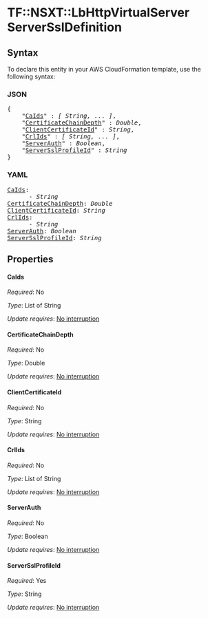 # TF::NSXT::LbHttpVirtualServer ServerSslDefinition

## Syntax

To declare this entity in your AWS CloudFormation template, use the following syntax:

### JSON

<pre>
{
    "<a href="#caids" title="CaIds">CaIds</a>" : <i>[ String, ... ]</i>,
    "<a href="#certificatechaindepth" title="CertificateChainDepth">CertificateChainDepth</a>" : <i>Double</i>,
    "<a href="#clientcertificateid" title="ClientCertificateId">ClientCertificateId</a>" : <i>String</i>,
    "<a href="#crlids" title="CrlIds">CrlIds</a>" : <i>[ String, ... ]</i>,
    "<a href="#serverauth" title="ServerAuth">ServerAuth</a>" : <i>Boolean</i>,
    "<a href="#serversslprofileid" title="ServerSslProfileId">ServerSslProfileId</a>" : <i>String</i>
}
</pre>

### YAML

<pre>
<a href="#caids" title="CaIds">CaIds</a>: <i>
      - String</i>
<a href="#certificatechaindepth" title="CertificateChainDepth">CertificateChainDepth</a>: <i>Double</i>
<a href="#clientcertificateid" title="ClientCertificateId">ClientCertificateId</a>: <i>String</i>
<a href="#crlids" title="CrlIds">CrlIds</a>: <i>
      - String</i>
<a href="#serverauth" title="ServerAuth">ServerAuth</a>: <i>Boolean</i>
<a href="#serversslprofileid" title="ServerSslProfileId">ServerSslProfileId</a>: <i>String</i>
</pre>

## Properties

#### CaIds

_Required_: No

_Type_: List of String

_Update requires_: [No interruption](https://docs.aws.amazon.com/AWSCloudFormation/latest/UserGuide/using-cfn-updating-stacks-update-behaviors.html#update-no-interrupt)

#### CertificateChainDepth

_Required_: No

_Type_: Double

_Update requires_: [No interruption](https://docs.aws.amazon.com/AWSCloudFormation/latest/UserGuide/using-cfn-updating-stacks-update-behaviors.html#update-no-interrupt)

#### ClientCertificateId

_Required_: No

_Type_: String

_Update requires_: [No interruption](https://docs.aws.amazon.com/AWSCloudFormation/latest/UserGuide/using-cfn-updating-stacks-update-behaviors.html#update-no-interrupt)

#### CrlIds

_Required_: No

_Type_: List of String

_Update requires_: [No interruption](https://docs.aws.amazon.com/AWSCloudFormation/latest/UserGuide/using-cfn-updating-stacks-update-behaviors.html#update-no-interrupt)

#### ServerAuth

_Required_: No

_Type_: Boolean

_Update requires_: [No interruption](https://docs.aws.amazon.com/AWSCloudFormation/latest/UserGuide/using-cfn-updating-stacks-update-behaviors.html#update-no-interrupt)

#### ServerSslProfileId

_Required_: Yes

_Type_: String

_Update requires_: [No interruption](https://docs.aws.amazon.com/AWSCloudFormation/latest/UserGuide/using-cfn-updating-stacks-update-behaviors.html#update-no-interrupt)

